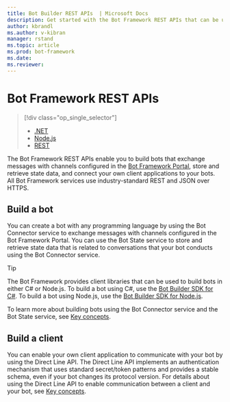 ```yaml
---
title: Bot Builder REST APIs  | Microsoft Docs
description: Get started with the Bot Framework REST APIs that can be used to build bots and clients that connect to bots.
author: kbrandl
ms.author: v-kibran
manager: rstand
ms.topic: article
ms.prod: bot-framework
ms.date: 
ms.reviewer: 
---
```


# Bot Framework REST APIs
> [!div class="op_single_selector"]
> - [.NET](../dotnet/bot-builder-dotnet-overview.md)
> - [Node.js](../nodejs/bot-builder-nodejs-overview.md)
> - [REST](../rest-api/bot-framework-rest-overview.md)

The Bot Framework REST APIs enable you to build bots that exchange messages with channels configured in the <a href="https://dev.botframework.com/" target="_blank">Bot Framework Portal</a>, store and retrieve state data, and connect your own client applications to your bots. All Bot Framework services use industry-standard REST and JSON over HTTPS.

## Build a bot

You can create a bot with any programming language by using the Bot Connector service to exchange messages with channels configured in the Bot Framework Portal. You can use the Bot State service to store and retrieve state data that is related to conversations that your bot conducts using the Bot Connector service. 

> [!TIP]
> The Bot Framework provides client libraries that can be used to build bots in either C# or Node.js. 
> To build a bot using C#, use the [Bot Builder SDK for C#](../dotnet/bot-builder-dotnet-overview.md). 
> To build a bot using Node.js, use the [Bot Builder SDK for Node.js](../nodejs/index.md). 

To learn more about building bots using the Bot Connector service and the Bot State service, see [Key concepts](bot-framework-rest-connector-concepts.md).

## Build a client

You can enable your own client application to communicate with your bot by using the Direct Line API. 
The Direct Line API implements an authentication mechanism that uses standard secret/token patterns and provides a stable schema, even if your bot changes its protocol version. For details about using the Direct Line API to enable communication between a client and your bot, see [Key concepts](bot-framework-rest-direct-line-concepts.md). 


